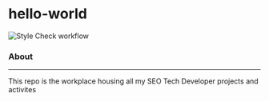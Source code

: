 # hello-world
![Style Check workflow](https://github.com/zgawish/hello-world/actions/workflows/check_style.yml/badge.svg)

### About
---------
This repo is the workplace housing all my SEO Tech Developer projects and activites

